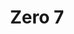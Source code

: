 ---
title: "Zero 7"
summary: "Zero 7 is a UK-based downtempo-styled musical duo founded in 1997 in London by and ."
image: "zero-7.jpg"
---